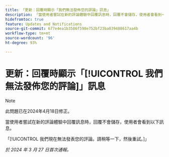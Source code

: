 ```yaml
---
title: 「更新：回覆時顯示「我們無法發佈您的評論」訊息」
description: 「當使用者嘗試在新的評論體驗中回覆訊息時，回覆不會儲存，使用者會看到一條訊息。」
hidefromtoc: true
feature: Updates and Notifications
source-git-commit: 677e4ea1b3586f598e752bf23ba039488617aa4b
workflow-type: tm+mt
source-wordcount: '96'
ht-degree: 93%

---
```



# 更新：回覆時顯示「[!UICONTROL 我們無法發佈您的評論]」訊息

>[!NOTE]
>
>此問題已在2024年4月18日修正。

當使用者嘗試在新的評論體驗中回覆訊息時，回覆不會儲存，使用者會看到以下訊息。

「[!UICONTROL 我們現在無法發表您的評論。請稍等一下，然後重試。]」

_於 2024 年 3 月 27 日首次通報。_

